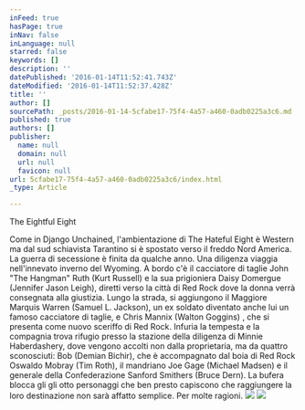 ```yaml
---
inFeed: true
hasPage: true
inNav: false
inLanguage: null
starred: false
keywords: []
description: ''
datePublished: '2016-01-14T11:52:41.743Z'
dateModified: '2016-01-14T11:52:37.428Z'
title: ''
author: []
sourcePath: _posts/2016-01-14-5cfabe17-75f4-4a57-a460-0adb0225a3c6.md
published: true
authors: []
publisher:
  name: null
  domain: null
  url: null
  favicon: null
url: 5cfabe17-75f4-4a57-a460-0adb0225a3c6/index.html
_type: Article

---
```

The Eightful Eight

Come in Django Unchained, l'ambientazione di The Hateful Eight è Western ma dal sud schiavista Tarantino si è spostato verso il freddo Nord America. La guerra di secessione è finita da qualche anno. Una diligenza viaggia nell'innevato inverno del Wyoming. A bordo c'è il cacciatore di taglie John "The Hangman" Ruth (Kurt Russell) e la sua prigioniera Daisy Domergue (Jennifer Jason Leigh), diretti verso la città di Red Rock dove la donna verrà consegnata alla giustizia. Lungo la strada, si aggiungono il Maggiore Marquis Warren (Samuel L. Jackson), un ex soldato diventato anche lui un famoso cacciatore di taglie, e Chris Mannix (Walton Goggins) , che si presenta come nuovo sceriffo di Red Rock. Infuria la tempesta e la compagnia trova rifugio presso la stazione della diligenza di Minnie Haberdashery, dove vengono accolti non dalla proprietaria, ma da quattro sconosciuti: Bob (Demian Bichir), che è accompagnato dal boia di Red Rock Oswaldo Mobray (Tim Roth), il mandriano Joe Gage (Michael Madsen) e il generale della Confederazione Sanford Smithers (Bruce Dern). La bufera blocca gli gli otto personaggi che ben presto capiscono che raggiungere la loro destinazione non sarà affatto semplice. Per molte ragioni.
![](https://the-grid-user-content.s3-us-west-2.amazonaws.com/1180a18a-8401-4992-9259-c3acfd03b226.jpg)
![](https://the-grid-user-content.s3-us-west-2.amazonaws.com/ffe6d963-0929-4bf9-b333-cb3c519991b7.jpg)